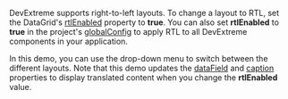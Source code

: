 DevExtreme supports right-to-left layouts. To change a layout to RTL, set the DataGrid's [rtlEnabled](/Documentation/ApiReference/UI_Components/dxDataGrid/Configuration/#rtlEnabled) property to **true**. You can also set **rtlEnabled** to **true** in the project's [globalConfig](/Documentation/ApiReference/Common/Object_Structures/globalConfig/) to apply RTL to all DevExtreme components in your application.

In this demo, you can use the drop-down menu to switch between the different layouts. Note that this demo updates the [dataField](/Documentation/ApiReference/UI_Components/dxDataGrid/Configuration/columns/#dataField) and [caption](/Documentation/ApiReference/UI_Components/dxDataGrid/Configuration/columns/#caption) properties to display translated content when you change the **rtlEnabled** value.
<!--split-->